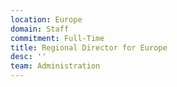 ```yaml
---
location: Europe
domain: Staff
commitment: Full-Time
title: Regional Director for Europe
desc: ''
team: Administration
---
```

